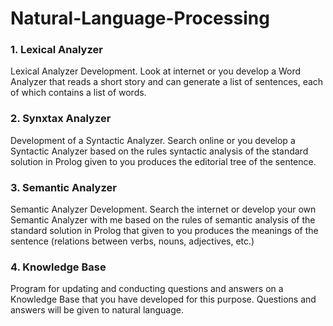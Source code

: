 # Natural-Language-Processing

### 1. Lexical Analyzer
Lexical Analyzer Development. Look at internet or you develop a Word Analyzer that reads a short story and can generate a list of sentences, each of which contains a list of words. 

### 2. Synxtax Analyzer
Development of a Syntactic Analyzer. Search online or you develop a Syntactic Analyzer based on the rules syntactic analysis of the standard solution in Prolog given to you produces the editorial tree of the sentence.

### 3. Semantic Analyzer
Semantic Analyzer Development. Search the internet or develop your own Semantic Analyzer with me based on the rules of semantic analysis of the standard solution in Prolog that given to you produces the meanings of the sentence (relations between verbs, nouns, adjectives, etc.) 

### 4. Knowledge Base
Program for updating and conducting questions and answers on a Knowledge Base that you have developed for this purpose. Questions and answers will be given to natural language. 

